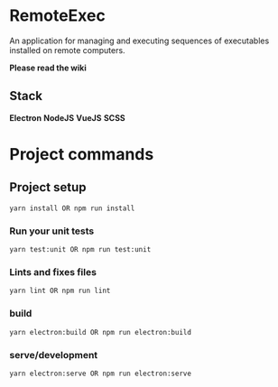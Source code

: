 



# RemoteExec

An application for managing and executing sequences of executables installed on remote computers.

**Please read the wiki**

## Stack
**Electron**
**NodeJS**
**VueJS**
**SCSS**

# Project commands

## Project setup
```
yarn install OR npm run install
```

### Run your unit tests
```
yarn test:unit OR npm run test:unit
```

### Lints and fixes files
```
yarn lint OR npm run lint
```

### build

```
yarn electron:build OR npm run electron:build
```

### serve/development

```
yarn electron:serve OR npm run electron:serve
```